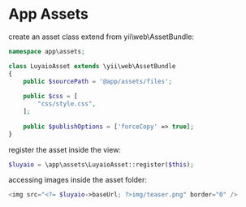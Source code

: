App Assets
==========

create an asset class extend from yii\web\AssetBundle:
```php
namespace app\assets;

class LuyaioAsset extends \yii\web\AssetBundle
{
    public $sourcePath = '@app/assets/files';
    
    public $css = [
        "css/style.css",
    ];
    
    public $publishOptions = ['forceCopy' => true];
}
```

register the asset inside the view:
```php
$luyaio = \app\assets\LuyaioAsset::register($this);
```

accessing images inside the asset folder:
```php
<img src="<?= $luyaio->baseUrl; ?>img/teaser.png" border="0" />
```
